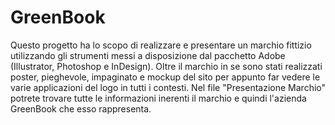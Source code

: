 # GreenBook

Questo progetto ha lo scopo di realizzare e presentare un marchio fittizio utilizzando gli strumenti messi a disposizione dal pacchetto Adobe (Illustrator, Photoshop e InDesign). Oltre il marchio in se sono stati realizzati poster, pieghevole, impaginato e mockup del sito per appunto far vedere le varie applicazioni del logo in tutti i contesti. Nel file "Presentazione Marchio" potrete trovare tutte le informazioni inerenti il marchio e quindi l'azienda GreenBook che esso rappresenta.
